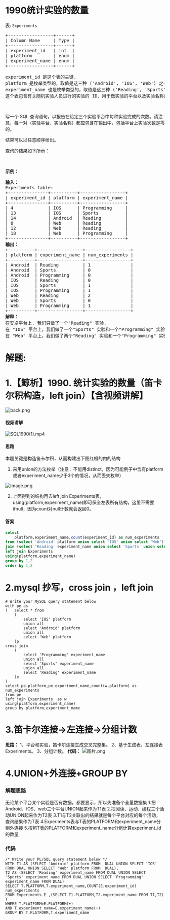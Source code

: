 # 1990统计实验的数量
<p>表: <code>Experiments</code></p>

<pre>
+-----------------+------+
| Column Name     | Type |
+-----------------+------+
| experiment_id   | int  |
| platform        | enum |
| experiment_name | enum |
+-----------------+------+

experiment_id 是这个表的主键.
platform 是枚举类型的，取值是这三种 ('Android', 'IOS', 'Web') 之一.
experiment_name 也是枚举类型的，取值是这三种 ('Reading', 'Sports', 'Programming') 之一.
这个表包含有关随机实验人员进行的实验的 ID、用于做实验的平台以及实验名称的信息。
</pre>

<p>&nbsp;</p>

<p>写一个 SQL 查询语句，以报告在给定三个实验平台中每种实验完成的次数。请注意，每一对（实验平台、实验名称）都应包含在输出中，包括平台上实验次数是零的。</p>

<p>结果可以以任意顺序给出。</p>

<p>查询的结果如下所示：</p>

<p>&nbsp;</p>

<p><strong>示例：</strong></p>

<pre>
<strong>输入：</strong>
Experiments table:
+---------------+----------+-----------------+
| experiment_id | platform | experiment_name |
+---------------+----------+-----------------+
| 4             | IOS      | Programming     |
| 13            | IOS      | Sports          |
| 14            | Android  | Reading         |
| 8             | Web      | Reading         |
| 12            | Web      | Reading         |
| 18            | Web      | Programming     |
+---------------+----------+-----------------+
<strong>输出：</strong>
+----------+-----------------+-----------------+
| platform | experiment_name | num_experiments |
+----------+-----------------+-----------------+
| Android  | Reading         | 1               |
| Android  | Sports          | 0               |
| Android  | Programming     | 0               |
| IOS      | Reading         | 0               |
| IOS      | Sports          | 1               |
| IOS      | Programming     | 1               |
| Web      | Reading         | 2               |
| Web      | Sports          | 0               |
| Web      | Programming     | 1               |
+----------+-----------------+-----------------+
<strong>解释：</strong>
在安卓平台上, 我们只做了一个"Reading" 实验.
在 "IOS" 平台上，我们做了一个"Sports" 实验和一个"Programming" 实验.
在 "Web" 平台上，我们做了两个"Reading" 实验和一个"Programming" 实验.
</pre>
































# 解题:
# 1.【鲸析】1990. 统计实验的数量（笛卡尔积构造，left join）【含视频讲解】

![back.png](https://pic.leetcode-cn.com/1661928601-ZsDPAG-back.png)



#### 视频讲解

![SQL1990(1).mp4](2509bb90-beba-403e-9260-e9e51104d8ca)


#### 思路

本题关键是构造笛卡尔积，从而构建出下图红框的内的结构
1. 采用union的方法枚举（注意：不能用distinct，因为可能例子中含有platform或者experiment_name少于3个的情况，从而丢失枚举）

![image.png](https://pic.leetcode-cn.com/1661928361-CpxwgF-image.png)

2. 上面得到的结构再去left join Experiments表，using(platform,experiment_name)即可保全左表所有结构，这里不需要ifnull，因为count对null计数就会返回0。


#### 答案

```sql
select 
    platform,experiment_name,count(experiment_id) as num_experiments
from (select 'Android' platform union select 'IOS' union select 'Web') t1
join (select 'Reading' experiment_name union select 'Sports' union select 'Programming') t2
left join Experiments
using(platform,experiment_name)
group by 1,2
order by 1,2
```
# 2.mysql 抄写，cross join ，left join
```
# Write your MySQL query statement below
with pe as
(   select * from
    (
        select 'IOS' platform
        union all
        select 'Android' platform
        union all
        select 'Web' platform
    )p
cross join
    (
        select 'Programming' experiment_name
        union all
        select 'Sports' experiment_name
        union all
        select 'Reading' experiment_name
    )e
)
select pe.platform,pe.experiment_name,count(w.platform) as num_experiments 
from pe 
left join Experiments  as w
using(platform,experiment_name)
group by platform,experiment_name
```

# 3.笛卡尔连接->左连接->分组计数
**思路：**
1、平台和实验，笛卡尔连接生成交叉完整集。
2、基于生成表，左连接表Experiments。
3、分组计数。
**代码：**
![图片.png](https://pic.leetcode-cn.com/1630807463-vYvPMF-%E5%9B%BE%E7%89%87.png)

# 4.UNION+外连接+GROUP BY
### 解题思路
无论某个平台某个实验是否有数据，都要显示，所以先准备个全量数据集
1.把Android、IOS、web三个平台UNION起来作为T1表
2.把阅读、运动、编程三个活动UNION起来作为T2表
3.T1与T2关联出的结果就是每个平台对应的每个活动，查询结果作为T表
4.Experiments表与T表的PLATFORM和experiment_name分别外连接
5.按照T表的PLATFORM和experiment_name分组计算experiment_id的数量

### 代码

```oraclesql
/* Write your PL/SQL query statement below */
WITH T1 AS (SELECT 'Android' platform FROM  DUAL UNION SELECT 'IOS' FROM DUAL UNION SELECT 'Web' platform FROM  DUAL),
T2 AS (SELECT 'Reading' experiment_name FROM DUAL UNION SELECT 'Sports' experiment_name FROM DUAL UNION SELECT 'Programming' experiment_name FROM DUAL)
SELECT T.PLATFORM,T.experiment_name,COUNT(E.experiment_id) num_experiments
FROM Experiments E ,(SELECT T1.PLATFORM,T2.experiment_name FROM T1,T2) T
WHERE T.PLATFORM=E.PLATFORM(+)
AND T.experiment_name=E.experiment_name(+)
GROUP BY T.PLATFORM,T.experiment_name
```
